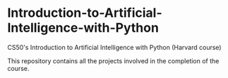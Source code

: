 # Introduction-to-Artificial-Intelligence-with-Python
CS50's Introduction to Artificial Intelligence with Python (Harvard course)

This repository contains all the projects involved in the completion of the course.
